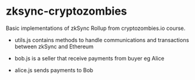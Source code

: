# zksync-cryptozombies

Basic implementations of zkSync Rollup from cryptozombies.io course. 

- utils.js contains methods to handle communications and transactions between zkSync and Ethereum

- bob.js is a seller that receive payments from buyer eg Alice

- alice.js sends payments to Bob
